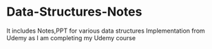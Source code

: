 # Data-Structures-Notes
It includes Notes,PPT for various data structures Implementation from Udemy as I am completing  my Udemy course

